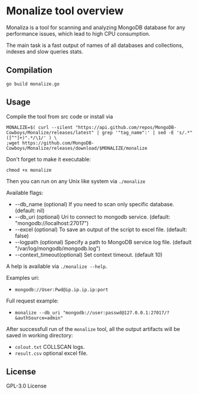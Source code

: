 # Monalize tool overview 

Monaliza is a tool for scanning and analyzing MongoDB database for any performance issues, which lead to high CPU consumption. 

The main task is a fast output of names of all databases and collections, indexes and slow queries stats.

## Compilation

`go build monalize.go`

## Usage 

Compile the tool from src code or install via 
```
MONALIZE=$( curl --silent "https://api.github.com/repos/MongoDB-Cowboys/Monalize/releases/latest" | grep '"tag_name":' | sed -E 's/.*"([^"]+)".*/\1/' ) \
;wget https://github.com/MongoDB-Cowboys/Monalize/releases/download/$MONALIZE/monalize
```
Don't forget to make it executable:
```
chmod +x monalize
```
Then you can run on any Unix like system via `./monalize`

Available flags:

* --db_name (optional) If you need to scan only specific database. (default: nil)
* --db_uri (optional) Uri to connect to mongodb service. (default: "mongodb://localhost:27017")
* --excel (optional) To save an output of the script to excel file. (default: false)
* --logpath (optional) Specify a path to MongoDB service log file. (default "/var/log/mongodb/mongodb.log")
* --context_timeout(optional) Set context timeout. (default 10)

A help is available via `./monalize --help`.

Examples uri: 

* `mongodb://User:Pwd@ip.ip.ip.ip:port`

Full request example:

* `monalize --db_uri "mongodb://user:passwd@127.0.0.1:27017/?&authSource=admin"`

After successfull run of the `monalize` tool, all the output artifacts will be saved in working directory:

* `colout.txt` COLLSCAN logs.
* `result.csv` optional excel file.

## License 

GPL-3.0 License
